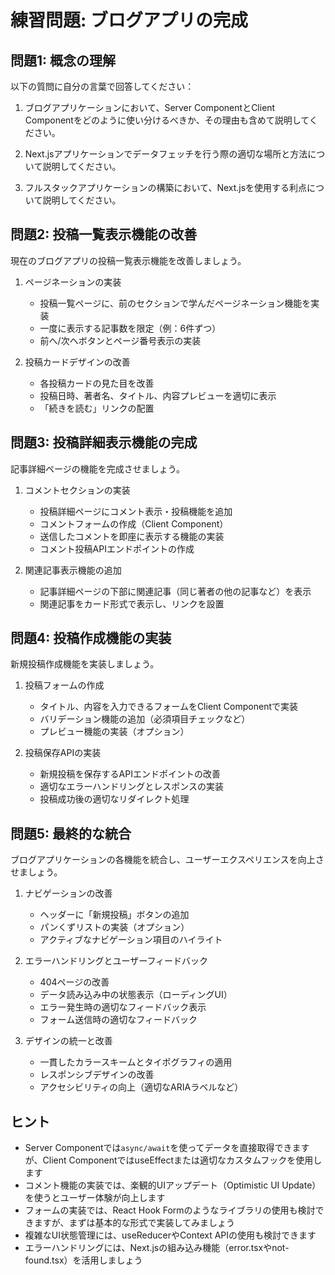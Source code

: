 # 練習問題: ブログアプリの完成

## 問題1: 概念の理解

以下の質問に自分の言葉で回答してください：

1. ブログアプリケーションにおいて、Server ComponentとClient Componentをどのように使い分けるべきか、その理由も含めて説明してください。

2. Next.jsアプリケーションでデータフェッチを行う際の適切な場所と方法について説明してください。

3. フルスタックアプリケーションの構築において、Next.jsを使用する利点について説明してください。

## 問題2: 投稿一覧表示機能の改善

現在のブログアプリの投稿一覧表示機能を改善しましょう。

1. ページネーションの実装
   - 投稿一覧ページに、前のセクションで学んだページネーション機能を実装
   - 一度に表示する記事数を限定（例：6件ずつ）
   - 前へ/次へボタンとページ番号表示の実装

2. 投稿カードデザインの改善
   - 各投稿カードの見た目を改善
   - 投稿日時、著者名、タイトル、内容プレビューを適切に表示
   - 「続きを読む」リンクの配置

## 問題3: 投稿詳細表示機能の完成

記事詳細ページの機能を完成させましょう。

1. コメントセクションの実装
   - 投稿詳細ページにコメント表示・投稿機能を追加
   - コメントフォームの作成（Client Component）
   - 送信したコメントを即座に表示する機能の実装
   - コメント投稿APIエンドポイントの作成

2. 関連記事表示機能の追加
   - 記事詳細ページの下部に関連記事（同じ著者の他の記事など）を表示
   - 関連記事をカード形式で表示し、リンクを設置

## 問題4: 投稿作成機能の実装

新規投稿作成機能を実装しましょう。

1. 投稿フォームの作成
   - タイトル、内容を入力できるフォームをClient Componentで実装
   - バリデーション機能の追加（必須項目チェックなど）
   - プレビュー機能の実装（オプション）

2. 投稿保存APIの実装
   - 新規投稿を保存するAPIエンドポイントの改善
   - 適切なエラーハンドリングとレスポンスの実装
   - 投稿成功後の適切なリダイレクト処理

## 問題5: 最終的な統合

ブログアプリケーションの各機能を統合し、ユーザーエクスペリエンスを向上させましょう。

1. ナビゲーションの改善
   - ヘッダーに「新規投稿」ボタンの追加
   - パンくずリストの実装（オプション）
   - アクティブなナビゲーション項目のハイライト

2. エラーハンドリングとユーザーフィードバック
   - 404ページの改善
   - データ読み込み中の状態表示（ローディングUI）
   - エラー発生時の適切なフィードバック表示
   - フォーム送信時の適切なフィードバック

3. デザインの統一と改善
   - 一貫したカラースキームとタイポグラフィの適用
   - レスポンシブデザインの改善
   - アクセシビリティの向上（適切なARIAラベルなど）

## ヒント

- Server Componentでは`async/await`を使ってデータを直接取得できますが、Client ComponentではuseEffectまたは適切なカスタムフックを使用します
- コメント機能の実装では、楽観的UIアップデート（Optimistic UI Update）を使うとユーザー体験が向上します
- フォームの実装では、React Hook Formのようなライブラリの使用も検討できますが、まずは基本的な形式で実装してみましょう
- 複雑なUI状態管理には、useReducerやContext APIの使用も検討できます
- エラーハンドリングには、Next.jsの組み込み機能（error.tsxやnot-found.tsx）を活用しましょう
